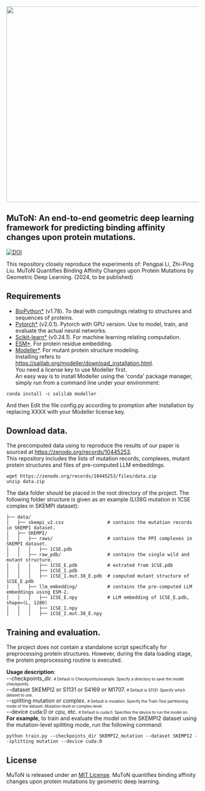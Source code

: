 <img src="https://github.com/zpliulab/MuToN/blob/main/logo.png" width=512/>

## MuToN: An end-to-end geometric deep learning framework for predicting binding affinity changes upon protein mutations.
[![DOI](https://zenodo.org/badge/DOI/10.5281/zenodo.10445253.svg)](https://doi.org/10.5281/zenodo.10445253)

This repository closely reproduce the experiments of:
Pengpai Li, Zhi-Ping Liu. MuToN Quantifies Binding Affinity Changes upon Protein Mutations by Geometric Deep Learning. (2024, to be published)
## Requirements
* [BioPython*](https://github.com/biopython/biopython) (v1.78). To deal with computings relating to structures and sequences of proteins.
* [Pytorch*](https://pytorch.org/) (v2.0.1). Pytorch with GPU version. Use to model, train, and evaluate the actual neural networks.
* [Scikit-learn*](https://scikit-learn.org/) (v0.24.1). For machine learning relating computation.
* [ESM*](https://github.com/facebookresearch/esm). For protein residue embedding.
* [Modeller*](https://salilab.org/modeller/). For mutant protein structure modeling.  
Installing refers to https://salilab.org/modeller/download_installation.html.  
You need a license key to use Modeller first.  
An easy way is to install Modeller using the 'conda' package manager, simply run from a command line under your environment:  
```
conda install -c salilab modeller
```
And then Edit the file config.py according to promption after installation by replacing XXXX with your Modeller license key.

## Download data.
The precomputed data using to reproduce the results of our paper is sourced at https://zenodo.org/records/10445253.  
This repository includes the lists of mutation records, complexes, mutant protein structures and files of pre-computed LLM embeddings.
```
wget https://zenodo.org/records/10445253/files/data.zip 
unzip data.zip
```
The data folder should be placed in the root directory of the project. 
The following folder structure is given as an example (LI38G mutation in 1CSE complex in SKEMPI dataset):
```
├── data/
│   ├── skempi_v2.csv                # contains the mutation records in SKEMPI dataset.
│   ├── SKEMPI/
│   │   ├── raws/                    # contains the PPI complexes in SKEMPI dataset.
│   │   │   ├── 1CSE.pdb
│   │   ├── raw_pdb/                 # contains the single wild and mutant structure.
│   │   │   ├── 1CSE_E.pdb           # extrated from 1CSE.pdb
│   │   │   ├── 1CSE_I.pdb
│   │   │   ├── 1CSE_I.mut.38_E.pdb  # computed mutant structure of 1CSE_E.pdb
│   │   ├── llm_embedding/           # contains the pre-computed LLM embeddings using ESM-2.
│   │   │   ├── 1CSE_E.npy           # LLM embedding of 1CSE_E.pdb, shape=(L, 1280)
│   │   │   ├── 1CSE_I.npy
│   │   │   ├── 1CSE_I.mut.38_E.npy

```
## Training and evaluation.

The project does not contain a standalone script specifically for preprocessing protein structures. 
However, during the data loading stage, the protein preprocessing routine is executed. 

**Usage description**:  
--checkpoints_dir. <font size=1># Default is Checkpoints/example. Specify a directory to save the model checkpoints.</font>  
--dataset SKEMPI2 or S1131 or S4169 or M1707. <font size=1># Default is S1131. Specify which dataset to use. </font>  
--splitting mutation or complex. <font size=1># Default is mutation. Specify the Train-Test partitioning mode of the dataset. Mutation-level or complex-level. </font>   
--device cuda:0 or cpu, etc. <font size=1># Default is cuda:0. Specifies the device to run the model on.  </font>  
**For example**, to train and evaluate the model on the SKEMPI2 dataset using the mutation-level splitting mode, run the following command:  
```
python train.py --checkpoints_dir SKEMPI2_mutation --dataset SKEMPI2 --splitting mutation --device cuda:0
```

## License
MuToN is released under an [MIT License](LICENSE).
MuToN quantifies binding affinity changes upon protein mutations by geometric deep learning.